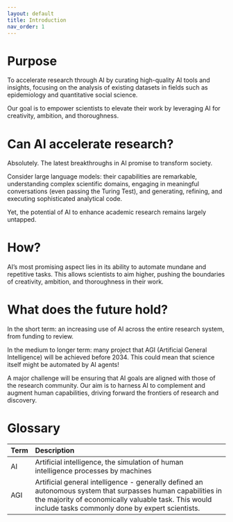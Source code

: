 ```yaml
---
layout: default
title: Introduction
nav_order: 1
---
```


# **Purpose**
To accelerate research through AI by curating high-quality AI tools and insights, focusing on the analysis of existing datasets in fields such as epidemiology and quantitative social science.

Our goal is to empower scientists to elevate their work by leveraging AI for creativity, ambition, and thoroughness.

# **Can AI accelerate research?**
Absolutely. The latest breakthroughs in AI promise to transform society. 

Consider large language models: their capabilities are remarkable, understanding complex scientific domains, engaging in meaningful conversations (even passing the Turing Test), and generating, refining, and executing sophisticated analytical code.

Yet, the potential of AI to enhance academic research remains largely untapped.

# **How?**
AI’s most promising aspect lies in its ability to automate mundane and repetitive tasks. This allows scientists to aim higher, pushing the boundaries of creativity, ambition, and thoroughness in their work.

# **What does the future hold?** 
In the short term: an increasing use of AI across the entire research system, from funding to review.

In the medium to longer term: many project that AGI (Artificial General Intelligence) will be achieved before 2034. This could mean that science itself might be automated by AI agents!

A major challenge will be ensuring that AI goals are aligned with those of the research community. Our aim is to harness AI to complement and augment human capabilities, driving forward the frontiers of research and discovery.

# **Glossary** 

| Term      | Description  |
| :---            |      :---      |  
| AI | Artificial intelligence, the simulation of human intelligence processes by machines | 
| AGI | Artificial general intelligence - generally defined an autonomous system that surpasses human capabilities in the majority of economically valuable task. This would include tasks commonly done by expert scientists.|
